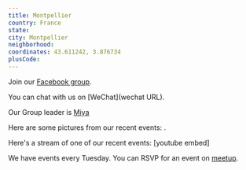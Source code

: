 ```yaml
---
title: Montpellier
country: France
state: 
city: Montpellier
neighborhood: 
coordinates: 43.611242, 3.876734
plusCode:
---
```

Join our [Facebook group](https://www.facebook.com/groups/free.code.camp.montpellier).

You can chat with us on [WeChat](wechat URL).

Our Group leader is [Miya](freecodecamp.org/miya)

Here are some pictures from our recent events:
![]().

Here's a stream of one of our recent events:
[youtube embed]

We have events every Tuesday. You can RSVP for an event on [meetup](meetupurl).
